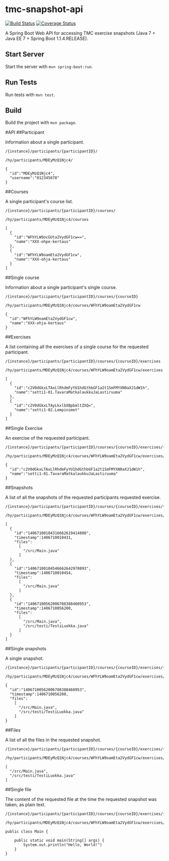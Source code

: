 tmc-snapshot-api
================

[![Build Status](https://travis-ci.org/kesapojat/tmc-snapshot-api.svg?branch=master)](https://travis-ci.org/kesapojat/tmc-snapshot-api/)
[![Coverage Status](https://img.shields.io/coveralls/kesapojat/tmc-snapshot-api.svg)](https://coveralls.io/r/kesapojat/tmc-snapshot-api/)

A Spring Boot Web API for accessing TMC exercise snapshots (Java 7 + Java EE 7 + Spring Boot 1.1.4.RELEASE).

## Start Server

Start the server with `mvn spring-boot:run`.

## Run Tests

Run tests with `mvn test`.

## Build

Build the project with `mvn package`.

#API
##Participant

Information about a single participant.

```
/{instance}/participants/{participantID}/
```
```
/hy/participants/MDEyMzQ1Njc4/
```
```
{
  "id":"MDEyMzQ1Njc4",
  "username":"012345678"
}
```

##Courses

A single participant's course list.

```
/{instance}/participants/{participantID}/courses/
```
```
/hy/participants/MDEyMzQ1Njc4/courses
```
```
[
  {
    "id":"WFhYLW9ocGUta2VydGF1cw==",
    "name":"XXX-ohpe-kertaus"
  },
  {
    "id":"WFhYLW9oamEta2VydGF1cw",
    "name":"XXX-ohja-kertaus"
  }
]
```

##Single course

Information about a single participant's single course.

```
/{instance}/participants/{participantID}/courses/{courseID}
```
```
/hy/participants/MDEyMzQ1Njc4/courses/WFhYLW9oamEta2VydGF1cw
```
```
{
  "id":"WFhYLW9oamEta2VydGF1cw",
  "name":"XXX-ohja-kertaus"
}
```

##Exercises

A list containing all the exercises of a single course for the requested participant.

```
/{instance}/participants/{participantID}/courses/{courseID}/exercises
```
```
/hy/participants/MDEyMzQ1Njc4/courses/WFhYLW9oamEta2VydGF1cw/exercises
```
```
[
  {
    "id":"c2V0dGkxLTAxLlRhdmFyYU1hdGthbGF1a2t1SmFMYXN0aXJ1dW1h",
    "name":"setti1-01.TavaraMatkalaukkuJaLastiruuma"
  },
  {
    "id":"c2V0dGkxLTAyLkxlbXBpbmltZXQ=",
    "name":"setti1-02.Lempinimet"
  }
]
```

##Single Exercise

An exercise of the requested participant.

```
/{instance}/participants/{participantID}/courses/{courseID}/exercises/{exerciseID}
```
```
/hy/participants/MDEyMzQ1Njc4/courses/WFhYLW9oamEta2VydGF1cw/exercises/c2V0dGkxLTAxLlRhdmFyYU1hdGthbGF1a2t1SmFMYXN0aXJ1dW1h
```
```
{
  "id":"c2V0dGkxLTAxLlRhdmFyYU1hdGthbGF1a2t1SmFMYXN0aXJ1dW1h",
  "name":"setti1-01.TavaraMatkalaukkuJaLastiruuma"
}
```

##Snapshots

A list of all the snapshots of the requested participants requested exercise.

```
/{instance}/participants/{participantID}/courses/{courseID}/exercises/{exerciseID}/snapshots/
```
```
/hy/participants/MDEyMzQ1Njc4/courses/WFhYLW9oamEta2VydGF1cw/exercises/c2V0dGkxLTAxLlRhdmFyYU1hdGthbGF1a2t1SmFMYXN0aXJ1dW1h/snapshots
```
```
[
  {
    "id":"14067100104316662619414800",
    "timestamp":1406710010431,
    "files":
      [
        "/src/Main.java"
      ]
  },
  {
    "id":"14067100104546662642970893",
    "timestamp":1406710010454,
    "files":
      [
        "/src/Main.java"
      ]
  },
  {
    "id":"14067100562006708388460953",
    "timestamp":1406710056200,
    "files":
      [
        "/src/Main.java",
        "/src/testi/TestiLuokka.java"
      ]
  }
]
```

##Single snapshots

A single snapshot.

```
/{instance}/participants/{participantID}/courses/{courseID}/exercises/{exerciseID}/snapshots/{snapshotID}
```
```
/hy/participants/MDEyMzQ1Njc4/courses/WFhYLW9oamEta2VydGF1cw/exercises/c2V0dGkxLTAxLlRhdmFyYU1hdGthbGF1a2t1SmFMYXN0aXJ1dW1h/snapshots/14067100562006708388460953
```
```
{
  "id":"14067100562006708388460953",
  "timestamp":1406710056200,
  "files":
    [
      "/src/Main.java",
      "/src/testi/TestiLuokka.java"
    ]
}
```

##Files

A list of all the files in the requested snapshot.

```
/{instance}/participants/{participantID}/courses/{courseID}/exercises/{exerciseID}/snapshots/{snapshotID}/files/
```
```
/hy/participants/MDEyMzQ1Njc4/courses/WFhYLW9oamEta2VydGF1cw/exercises/c2V0dGkxLTAxLlRhdmFyYU1hdGthbGF1a2t1SmFMYXN0aXJ1dW1h/snapshots/14067100562006708388460953/files
```
```
[
  "/src/Main.java",
  "/src/testi/TestiLuokka.java"
]
```

##Single file

The content of the requested file at the time the requested snapshot was taken, as plain text.

```
/{instance}/participants/{participantID}/courses/{courseID}/exercises/{exerciseID}/snapshots/{snapshotID}/files/{filePath}
```
```
/hy/participants/MDEyMzQ1Njc4/courses/WFhYLW9oamEta2VydGF1cw/exercises/c2V0dGkxLTAxLlRhdmFyYU1hdGthbGF1a2t1SmFMYXN0aXJ1dW1h/snapshots/14067100562006708388460953/files/src/Main.java
```
```
public class Main {

    public static void main(String[] args) {
        System.out.println("Hello, World!")
    }
}
```
